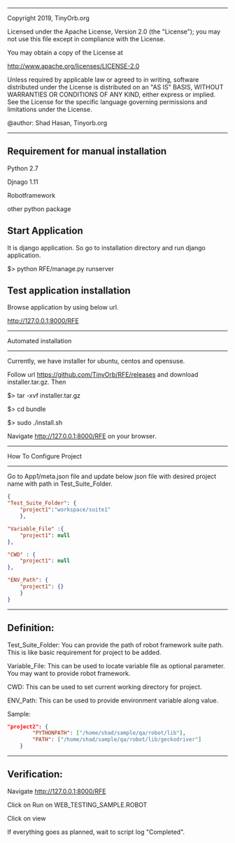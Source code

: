 **************************************************************************
Copyright 2019, TinyOrb.org

Licensed under the Apache License, Version 2.0 (the "License");
you may not use this file except in compliance with the License.


You may obtain a copy of the License at

http://www.apache.org/licenses/LICENSE-2.0

Unless required by applicable law or agreed to in writing, software
distributed under the License is distributed on an "AS IS" BASIS,
WITHOUT WARRANTIES OR CONDITIONS OF ANY KIND, either express or implied.
See the License for the specific language governing permissions and
limitations under the License.

@author: Shad Hasan, Tinyorb.org
**************************************************************************


Requirement for manual installation
-----------------------------------
Python 2.7

Djnago 1.11

Robotframework

other python package

Start Application
-----------------
It is django application. So go to installation directory and run django application.

$> python RFE/manage.py runserver

Test application installation
-----------------------------
Browse application by using below url.

http://127.0.0.1:8000/RFE

*************************
Automated installation
*************************
Currently, we have installer for ubuntu, centos and opensuse.

Follow url https://github.com/TinyOrb/RFE/releases and download installer.tar.gz. Then

$> tar -xvf installer.tar.gz

$> cd bundle

$> sudo ./install.sh

Navigate http://127.0.0.1:8000/RFE on your browser.

************************
How To Configure Project
************************
Go to App1/meta.json file and update below json file with desired project name with path in Test_Suite_Folder.

```json
{
"Test_Suite_Folder": {
    "project1":"workspace/suite1"
    },

"Variable_File" :{
    "project1": null
},

"CWD" : {
    "project1": null
},

"ENV_Path": {
    "project1": {}
    }
}
```
-----------
Definition:
-----------
Test_Suite_Folder: You can provide the path of robot framework suite path. This is like basic requirement for project to be added.

Variable_File: This can be used to locate variable file as optional parameter. You may want to provide robot framework.

CWD: This can be used to set current working directory for project.

ENV_Path: This can be used to provide environment variable along value.


Sample:

```json
"project2": {
        "PYTHONPATH": ["/home/shad/sample/qa/robot/lib"],
        "PATH": ["/home/shad/sample/qa/robot/lib/geckodriver"]
    }
```
-------------
Verification:
-------------
Navigate http://127.0.0.1:8000/RFE

Click on Run on WEB_TESTING_SAMPLE.ROBOT

Click on view

If everything goes as planned, wait to script log "Completed".

